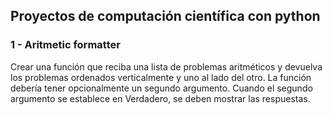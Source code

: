 ## Proyectos de computación científica con python


### 1 - Aritmetic formatter
Crear una función que reciba una lista de problemas aritméticos y devuelva los problemas ordenados verticalmente y uno al lado del otro. La función debería tener opcionalmente un segundo argumento. Cuando el segundo argumento se establece en Verdadero, se deben mostrar las respuestas.
